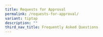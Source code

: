 ```yaml
---
title: Requests for Approval
permalink: /requests-for-approval/
variant: tiptap
description: ""
third_nav_title: Frequently Asked Questions
---
```

<p></p>